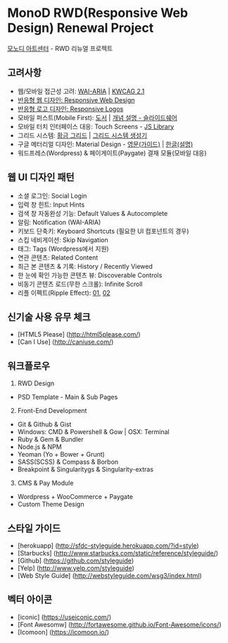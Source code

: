 MonoD RWD(Responsive Web Design) Renewal Project
================================================

[모노디 아트센터](http://monod.co.kr) - RWD 리뉴얼 프로젝트

## 고려사항
* 웹/모바일 접근성 고려: [WAI-ARIA](http://www.w3.org/WAI/intro/aria) | [KWCAG 2.1](http://www.tta.or.kr/data/ttas_view.jsp?rn=1&pk_num=TTAK.OT-10.0003%2FR2)
* [반응형 웹 디자인: Responsive Web Design](http://mediaqueri.es/)
 * [반응형 로고 디자인: Responsive Logos](http://www.responsivelogos.co.uk/)
 * 모바일 퍼스트(Mobile First): [도서](http://www.abookapart.com/products/mobile-first) | [개념 설명 - 슬라이드쉐어](http://www.slideshare.net/ektron/mobile-first-lukew-15174978)
 * 모바일 터치 인터페이스 대응: Touch Screens - [JS Library](http://www.queness.com/post/11755/11-multi-touch-and-touch-events-javascript-libraries)
* 그리드 시스템: [황금 그리드](http://goldengridsystem.com/) | [그리드 시스템 생성기](http://www.gridsystemgenerator.com)
* 구글 메터리얼 디자인: Material Design - [영문(가이드)](http://www.google.com/design/spec/material-design/introduction.html) | [한글(설명)](http://googledevkr.blogspot.kr/2014/07/this-is-material-design.html)
* 워드프레스(Wordpress) & 페이게이트(Paygate) 결재 모듈(모바일 대응)

## 웹 UI 디자인 패턴
* 소셜 로그인: Social Login
* 입력 창 힌트: Input Hints
* 검색 창 자동완성 기능: Default Values & Autocomplete
* 알림: Notification (WAI-ARIA)
* 키보드 단축키: Keyboard Shortcuts (필요한 UI 컴포넌트의 경우)
* 스킵 네비게이션: Skip Navigation
* 태그: Tags (Wordpress에서 지원)
* 연관 콘텐츠: Related Content
* 최근 본 콘텐츠 & 기록: History / Recently Viewed
* 한 눈에 확인 가능한 콘텐츠 뷰: Discoverable Controls
* 비동기 콘텐츠 로드(무한 스크롤): Infinite Scroll
* 리플 이펙트(Ripple Effect): [01](http://webdesign.tutsplus.com/tutorials/recreating-the-touch-ripple-effect-as-seen-on-google-design--cms-21655), [02](http://codepen.io/KrisOlszewski/pen/Dnktj)

## 신기술 사용 유무 체크
* [HTML5 Please] (http://html5please.com/)
* [Can I Use] (http://caniuse.com/)

## 워크플로우
1. RWD Design
  * PSD Template - Main & Sub Pages
2. Front-End Development
  * Git & Github & Gist
  * Windows: CMD & Powershell & Gow | OSX: Terminal
  * Ruby & Gem & Bundler
  * Node.js & NPM
  * Yeoman (Yo + Bower + Grunt)
  * SASS(SCSS) & Compass & Borbon
  * Breakpoint & Singularitygs & Singularity-extras
3. CMS & Pay Module
  * Wordpress + WooCommerce + Paygate
  * Custom Theme Design

## 스타일 가이드
* [herokuapp] (http://sfdc-styleguide.herokuapp.com/?id=style)
* [Starbucks] (http://www.starbucks.com/static/reference/styleguide/)
* [Github] (https://github.com/styleguide)
* [Yelp] (http://www.yelp.com/styleguide)
* [Web Style Guide] (http://webstyleguide.com/wsg3/index.html)

## 벡터 아이콘
* [iconic] (https://useiconic.com/)
* [Font Awesomw] (http://fortawesome.github.io/Font-Awesome/icons/)
* [Icomoon] (https://icomoon.io/)
